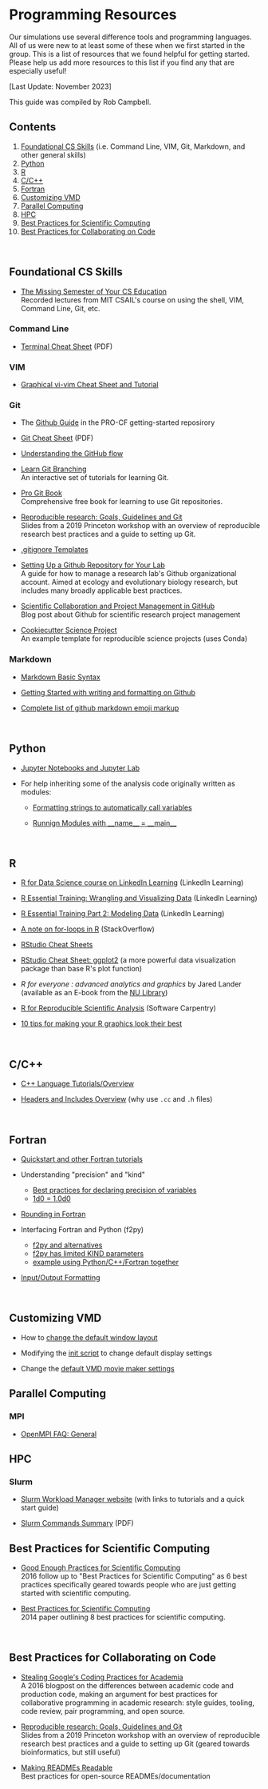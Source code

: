 # Programming Resources

Our simulations use several difference tools and programming languages. All of us were new to at least some of these when we first started in the group. This is a list of resources that we found helpful for getting started. Please help us add more resources to this list if you find any that are especially useful!

[Last Update: November 2023]

This guide was compiled by Rob Campbell.
<br>

## Contents
1. [Foundational CS Skills](/Programming-Resources#foundational-cs-skills) (i.e. Command Line, VIM, Git, Markdown, and other general skills)
2. [Python](/Programming-Resources#python)
3. [R](/Programming-Resources#r)
4. [C/C++](/Programming-Resources#cc)
5. [Fortran](/Programming-Resources#fortran)
6. [Customizing VMD](/Programming-Resources#customizing-vmd)
7. [Parallel Computing](/Programming-Resources#parallel-computing)
8. [HPC](/Programming-Resources#hpc)
9. [Best Practices for Scientific Computing](/Programming-Resources#best-practices-for-scientific-computing)
10. [Best Practices for Collaborating on Code](/Programming-Resources#best-practices-for-collaborating-on-code)
<br>

## Foundational CS Skills
* [The Missing Semester of Your CS Education]<br>
Recorded lectures from MIT CSAIL's course on using the shell, VIM, Command Line, Git, etc.

[The Missing Semester of Your CS Education]: https://missing.csail.mit.edu/

### Command Line

* [Terminal Cheat Sheet](https://github.com/rob10campbell/PRoPS-colloids_setup/blob/main/Programming-Resources/terminal-basics-cheatsheet.pdf) (PDF)

### VIM

* [Graphical vi-vim Cheat Sheet and Tutorial]

[Graphical vi-vim Cheat Sheet and Tutorial]: http://www.viemu.com/a_vi_vim_graphical_cheat_sheet_tutorial.html

### Git

* The [Github Guide](https://github.com/procf/getting-started/blob/main/github-guide.md) in the PRO-CF getting-started reposirory

* [Git Cheat Sheet](/Programming-Resources/git-cheat-sheet_USletter.pdf) (PDF)

* [Understanding the GitHub flow](https://guides.github.com/introduction/flow/)

* [Learn Git Branching](https://learngitbranching.js.org/)<br>
An interactive set of tutorials for learning Git.

* [Pro Git Book](https://git-scm.com/book/en/v2)<br>
Comprehensive free book for learning to use Git repositories.

* [Reproducible research: Goals, Guidelines and Git](https://opr.princeton.edu/workshops/Downloads/2019May_RRandGitPratt.pdf)<br>
Slides from a 2019 Princeton workshop with an overview of reproducible research best practices and a guide to setting up Git.

* [.gitignore Templates](https://github.com/github/gitignore)

* [Setting Up a Github Repository for Your Lab](https://ourcodingclub.github.io/tutorials/git-for-labs/#version)<br>
A guide for how to manage a research lab's Github organizational account. Aimed at ecology and evolutionary biology research, but includes many broadly applicable best practices.

* [Scientific Collaboration and Project Management in GitHub](https://rabernat.medium.com/scientific-collaboration-and-project-management-in-github-d74f2255ae5f)<br>
Blog post about Github for scientific research project management

* [Cookiecutter Science Project](https://github.com/jbusecke/cookiecutter-science-project)<br>
An example template for reproducible science projects (uses Conda)

### Markdown

* [Markdown Basic Syntax](https://www.markdownguide.org/basic-syntax/)

* [Getting Started with writing and formatting on Github](https://docs.github.com/en/github/writing-on-github/getting-started-with-writing-and-formatting-on-github)

* [Complete list of github markdown emoji markup](https://gist.github.com/rxaviers/7360908)

<br>

## Python

* [Jupyter Notebooks and Jupyter Lab](https://jupyter.org/)

* For help inheriting some of the analysis code originally written as modules:
	* [Formatting strings to automatically call variables](https://realpython.com/lessons/formatting/)

	* [Runnign Modules with \_\_name\_\_ = \_\_main\_\_](https://stackoverflow.com/questions/419163/what-does-if-name-main-do)

<br>

## R

* [R for Data Science course on LinkedIn Learning] \(LinkedIn Learning)

* [R Essential Training: Wrangling and Visualizing Data] \(LinkedIn Learning)

* [R Essential Training Part 2: Modeling Data] \(LinkedIn Learning)

* [A note on for-loops in R] \(StackOverflow)

* [RStudio Cheat Sheets]

* [RStudio Cheat Sheet: ggplot2] \(a more powerful data visualization package than base R's plot function)

* *R for everyone : advanced analytics and graphics* by Jared Lander (available as an E-book from the [NU Library](https://onesearch.library.northeastern.edu/primo-explore/search?vid=NU))

* [R for Reproducible Scientific Analysis] \(Software Carpentry)

* [10 tips for making your R graphics look their best]

[R for Data Science course on LinkedIn Learning]: https://www.linkedin.com/learning/learning-r-2/r-for-data-science?u=74653650
[R Essential Training: Wrangling and Visualizing Data]: https://www.linkedin.com/learning/r-essential-training-wrangling-and-visualizing-data?contextUrn=urn%3Ali%3AlearningCollection%3A6820781619499036673&u=74653650
[R Essential Training Part 2: Modeling Data]: https://www.linkedin.com/learning/r-essential-training-part-2-modeling-data?contextUrn=urn%3Ali%3AlearningCollection%3A6820781619499036673&u=74653650
[A note on for-loops in R]: https://stackoverflow.com/questions/2908822/speed-up-the-loop-operation-in-r
[RStudio Cheat Sheets]: https://github.com/rstudio/cheatsheets
[RStudio Cheat Sheet: ggplot2]: https://github.com/rstudio/cheatsheets/blob/main/data-visualization-2.1.pdf
[R for Reproducible Scientific Analysis]: https://swcarpentry.github.io/r-novice-gapminder/
[10 tips for making your R graphics look their best]:(https://blog.revolutionanalytics.com/2009/01/10-tips-for-making-your-r-graphics-look-their-best.html)
<br>


## C/C++

* [C++ Language Tutorials/Overview](https://www.cplusplus.com/doc/tutorial/)

* [Headers and Includes Overview](https://www.cplusplus.com/articles/Gw6AC542/) (why use `.cc` and `.h` files)
<br>

## Fortran

* [Quickstart and other Fortran tutorials](https://fortran-lang.org/learn/#book-index)

* Understanding "precision" and "kind"
	* [Best practices for declaring precision of variables](https://fortran-lang.discourse.group/t/best-way-to-declare-a-double-precision-in-fortran/69)
	* [1d0 = 1.0d0](https://fortran-lang.discourse.group/t/1d0-versus-1-0d0/2065)

* [Rounding in Fortran](https://www.ibm.com/support/pages/rounding-midpoint-values-using-mass-functions-dnint-and-vdnint) 

* Interfacing Fortran and Python (f2py)
	* [f2py and alternatives](http://pythonchb.github.io/PythonTopics/interfacing_with_c/fortran_python.html)
	* [f2py has limited KIND parameters](https://numpy.org/devdocs/f2py/advanced.html#dealing-with-kind-specifiers)
	* [example using Python/C++/Fortran together](https://canvas.kth.se/courses/24933/pages/tutorial-cross-language-development-and-python-+-x)  

* [Input/Output Formatting](https://annefou.github.io/Fortran/files/files.html)
<br>

## Customizing VMD

* How to [change the default window layout](https://ambermd.org/tutorials/basic/tutorial2/section1.htm)

* Modifying the [init script](https://sites.google.com/site/akohlmey/random-hacks/vmd-init-script?authuser=0) to change default display settings

* Change the [default VMD movie maker settings](https://sunxiaoquan.wordpress.com/2016/08/31/change-vmd-movie-maker-default-setting/)

## Parallel Computing

### MPI

* [OpenMPI FAQ: General](https://www.open-mpi.org/faq/?category=general)

## HPC

### Slurm

* [Slurm Workload Manager website](https://slurm.schedmd.com/documentation.html) (with links to tutorials and a quick start guide)

* [Slurm Commands Summary](https://slurm.schedmd.com/pdfs/summary.pdf) (PDF)

## Best Practices for Scientific Computing

* [Good Enough Practices for Scientific Computing]<br>
2016 follow up to "Best Practices for Scientific Computing" as 6 best practices specifically geared towards people who are just getting started with scientific computing. 

* [Best Practices for Scientific Computing]<br>
2014 paper outlining 8 best practices for scientific computing.
<br>

## Best Practices for Collaborating on Code

* [Stealing Google's Coding Practices for Academia]<br>
A 2016 blogpost on the differences between academic code and production code, making an argument for best practices for collaborative programming in academic research: style guides, tooling, code review, pair programming, and open source.

* [Reproducible research: Goals, Guidelines and Git]<br>
Slides from a 2019 Princeton workshop with an overview of reproducible research best practices and a guide to setting up Git (geared towards bioinformatics, but still useful)

* [Making READMEs Readable]<br>
Best practices for open-source READMEs/documentation

[Good Enough Practices for Scientific Computing]: https://swcarpentry.github.io/good-enough-practices-in-scientific-computing/
[Best Practices for Scientific Computing]: https://journals.plos.org/plosbiology/article?id=10.1371/journal.pbio.1001745
[Stealing Google's Coding Practices for Academia]: https://da-data.blogspot.com/2016/04/stealing-googles-coding-practices-for.html?m=1
[Reproducible research: Goals, Guidelines and Git]: https://opr.princeton.edu/workshops/Downloads/2019May_RRandGitPratt.pdf
[Making READMEs Readable]: https://github.com/18F/open-source-guide/blob/18f-pages/pages/making-readmes-readable.md
<br>


